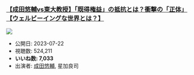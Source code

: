 ### [【成田悠輔vs東大教授】「既得権益」の抵抗とは？衝撃の「正体」【ウェルビーイングな世界とは？】](https://www.youtube.com/watch?v=n8lGgpxa4Gg)
[![](https://img.youtube.com/vi/n8lGgpxa4Gg/sddefault.jpg)](https://www.youtube.com/watch?v=n8lGgpxa4Gg)
-   公開日: 2023-07-22
-   視聴数: 524,211
-   **いいね数: 7,033**
-   出演者: [成田悠輔](/rehacq_fan/people/成田悠輔 "wikilink"), 星加良司
